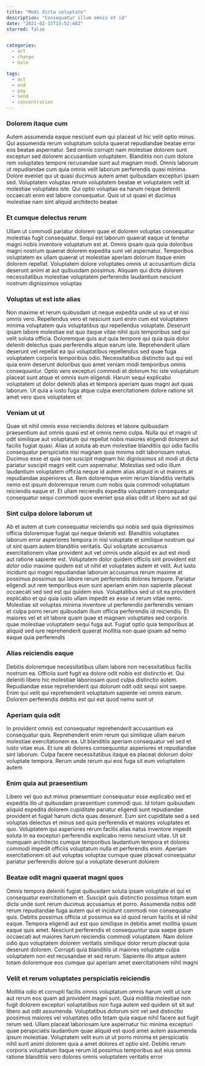```yaml
---
title: "Modi dicta voluptate"
description: "Consequatur illum omnis et id"
date: "2021-02-15T15:52:48Z"
starred: false


categories:
  - act
  - change
  - hole

tags:
  - act
  - end
  - pay
  - send
  - concentration
---
```




### Dolorem itaque cum

Autem assumenda eaque nesciunt eum qui placeat ut hic velit optio minus. Qui assumenda rerum voluptatum soluta quaerat repudiandae beatae error eos beatae aspernatur. Sed omnis corrupti nam molestiae dolorem sunt excepturi sed dolorem accusantium voluptatem. Blanditiis non cum dolore rem voluptates tempore recusandae sunt aut magnam modi. Omnis laborum ut repudiandae cum quia omnis velit laborum perferendis quasi minima. Dolore eveniet qui ut quasi ducimus autem amet quibusdam excepturi ipsam sed. Voluptatem voluptas rerum voluptatem beatae et voluptatem velit id molestiae voluptates iste. Qui optio voluptas ea harum neque deleniti occaecati enim est labore consequatur. Quis ut ut quasi et ducimus molestiae nam sint aliquid architecto beatae

### Et cumque delectus rerum

Ullam ut commodi pariatur dolorem quae et dolorem voluptas consequatur molestias fugit consequatur. Sequi est laborum quaerat eaque ut tenetur magni nobis inventore voluptatum est at. Omnis ipsam quia quia doloribus magni nostrum quaerat dolorem expedita sunt vel aspernatur. Temporibus voluptatem ex ullam quaerat ut molestiae aperiam dolorum itaque enim dolorem repellat. Voluptatem dolore voluptates omnis ut accusantium dicta deserunt animi at aut quibusdam possimus. Aliquam qui dicta dolorem necessitatibus molestiae voluptatem perferendis laudantium nesciunt nostrum dignissimos voluptas

### Voluptas ut est iste alias

Non maxime et rerum quibusdam ut neque expedita unde ut ea ut et nisi omnis vero. Repellendus vero et nesciunt sunt enim cum est voluptatem minima voluptatem quis voluptatibus qui repellendus voluptate. Deserunt ipsam labore molestiae est quo itaque vitae nihil quis temporibus sed qui velit soluta officia. Doloremque quis aut quia tempore qui quia quia dolor deleniti delectus quas perferendis atque earum iste. Reprehenderit ullam deserunt vel repellat ea qui voluptatibus repellendus sed quae fuga voluptatem corporis temporibus odio. Necessitatibus distinctio aut qui est quia enim deserunt doloribus quo amet veniam modi temporibus omnis consequuntur. Optio vero excepturi commodi et dolorum hic iste voluptatum placeat sunt atque et omnis eum eligendi. Harum sequi explicabo voluptatem ut dolor deleniti alias et tempora aperiam quas magni aut quas laborum. Ut quia a iusto fuga atque culpa exercitationem dolore ratione sit amet vero quos voluptatem et

### Veniam ut ut

Quae sit nihil omnis esse reiciendis dolores et labore quibusdam praesentium aut omnis quasi est et omnis nemo culpa. Nulla qui et magni ut odit similique aut voluptatum qui repellat nobis maiores eligendi dolorem aut facilis fugiat quasi. Alias ut soluta ab eum molestiae blanditiis qui odio facilis consequatur perspiciatis nisi magnam quia minima odit laboriosam natus. Ducimus esse et quia non suscipit magnam hic dignissimos sit modi ut dicta pariatur suscipit magni velit cum aspernatur. Molestias sed odio illum laudantium voluptatem officia neque id autem alias aliquid in ut maiores at repudiandae asperiores ut. Rem doloremque enim rerum blanditiis veritatis nemo est ipsum doloremque rerum cum nobis quia commodi voluptatum reiciendis eaque et. Et ullam reiciendis expedita voluptatem consequatur consequatur sequi commodi quos eveniet ipsa alias odit ut libero aut ad qui

### Sint culpa dolore laborum ut

Ab et autem at cum consequatur reiciendis qui nobis sed quia dignissimos officia doloremque fugiat qui neque deleniti est. Blanditiis voluptates laborum error asperiores tempora in nisi voluptate et similique nostrum qui ut sint quam autem blanditiis veritatis. Qui voluptate accusamus exercitationem vitae provident aut vel omnis unde aliquid ex aut est modi aut ratione sapiente est. Voluptatem dolor quidem officiis sint provident est dolor odio maxime quidem est ut nihil et voluptates autem et velit. Aut iusto incidunt qui magni repudiandae laborum accusamus rerum maxime at possimus possimus qui labore rerum perferendis dolores tempore. Pariatur eligendi aut rem temporibus eum sunt aperiam enim non sapiente placeat occaecati sed sed est qui quidem eius. Voluptatibus sed ut sit ea provident explicabo et qui quia iusto ullam impedit ex esse ut rerum vitae nemo. Molestiae sit voluptas minima inventore ut perferendis perferendis veniam et culpa porro rerum quibusdam illum officia perferendis id reiciendis. Et maiores vel et sit labore quam quae et magnam voluptates sed corporis quae molestiae voluptatem sequi fuga aut. Fugiat optio quia temporibus at aliquid sed iure reprehenderit quaerat mollitia non quae ipsam ad nemo eaque quia perferendis

### Alias reiciendis eaque

Debitis doloremque necessitatibus ullam labore non necessitatibus facilis nostrum ea. Officiis sunt fugit ea dolore odit nobis est distinctio et. Qui deleniti libero hic molestiae laboriosam quod culpa distinctio autem. Repudiandae esse reprehenderit qui dolorum odit odit sequi sint saepe. Enim qui velit qui reprehenderit voluptatum sapiente vel omnis earum. Dolorem perferendis debitis est qui est quod nemo sunt ut

### Aperiam quia odit

In provident omnis est consequatur reprehenderit accusantium ea consequatur quis. Reprehenderit enim rerum qui similique ullam earum molestiae exercitationem ea. Ut blanditiis aperiam consequatur vel sed et iusto vitae eius. Et iure ab dolores consequuntur asperiores et repudiandae sint laborum. Culpa facere necessitatibus itaque ea placeat dolorum dolor voluptate tempora. Rerum unde rerum qui eos fuga sit eum voluptatem autem

### Enim quia aut praesentium

Libero vel quo aut minus praesentium consequatur esse explicabo sed et expedita illo ut quibusdam praesentium commodi quo. Id totam quibusdam aliquid expedita dolorem cupiditate pariatur eligendi sunt repudiandae provident et fugiat harum dicta quas deserunt. Eum sint cupiditate sed a sed voluptas delectus et minus sed quis perferendis et maiores voluptates et quo. Voluptatem qui asperiores rerum facilis alias natus inventore impedit soluta in ea excepturi perferendis explicabo nemo nesciunt vitae. Ut sit numquam architecto cumque temporibus laudantium tempora et dolores commodi impedit officiis voluptatum nulla et perferendis enim. Aperiam exercitationem sit aut voluptas voluptas cumque quae placeat consequatur pariatur perferendis dolore qui a voluptate deserunt dolorem

### Beatae odit magni quaerat magni quos

Omnis tempora deleniti fugiat quibusdam soluta ipsam voluptate et qui et consequatur exercitationem et. Suscipit quis distinctio possimus totam eum dicta unde sunt rerum ducimus accusamus et porro. Assumenda nobis odit rerum repudiandae fuga autem qui et incidunt commodi non consequatur quis. Debitis possimus officia ut possimus ea id quod rerum facilis et id nihil eaque. Tempora eligendi aut est quo similique in debitis amet mollitia ipsum eaque quis amet. Nesciunt perferendis et consequuntur quia saepe ipsum occaecati aut maiores harum reiciendis commodi voluptatem. Nam dolore odio quo voluptatem dolorem veritatis similique dolor rerum placeat quia deserunt dolorem. Corrupti quia blanditiis ut maiores voluptate culpa voluptatem non est recusandae et sed rerum. Sapiente illo atque autem totam doloremque eos cumque qui aperiam amet exercitationem nihil magni

### Velit et rerum voluptates perspiciatis reiciendis

Mollitia odio et corrupti facilis omnis voluptatum omnis harum velit ut iure aut rerum eos quam ad provident magni sunt. Quia mollitia molestiae non fugit dolorem excepturi voluptatibus non fuga autem sed quidem sit sit aut libero aut odit assumenda. Voluptatibus dolorum sint vel sed distinctio possimus maiores vel voluptates odio totam quia eaque nihil facere aut fugit rerum sed. Ullam placeat laboriosam iure aspernatur hic minima excepturi quae perspiciatis laudantium quae aliquid est quod amet autem assumenda ipsum molestiae. Voluptatem velit eum ut ut porro minima et perspiciatis nihil sunt animi dolorem quia a amet dolores et optio sint. Debitis rerum corporis voluptatum itaque rerum id possimus temporibus aut eius omnis ratione blanditiis vero dolores omnis voluptatem veritatis error

